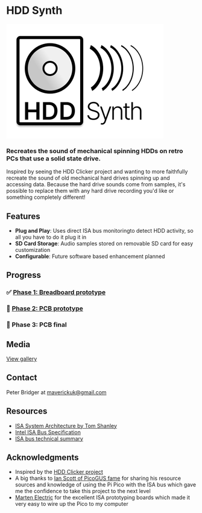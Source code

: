 # HDD Synth
<div style="background: white; display: inline-block; padding: 8px;">
  <img src="images/HDDSynthLogoSmall.png" alt="Logo">
</div>

### Recreates the sound of mechanical spinning HDDs on retro PCs that use a solid state drive.

Inspired by seeing the HDD Clicker project and wanting to more faithfully recreate the sound of old mechanical hard drives spinning up and accessing data. Because the hard drive sounds come from samples, it's possible to replace them with any hard drive recording you'd like or something completely different!

## Features

- **Plug and Play**: Uses direct ISA bus monitoringto detect HDD activity, so all you have to do it plug it in
- **SD Card Storage**: Audio samples stored on removable SD card for easy customization
- **Configurable**: Future software based enhancement planned

## Progress
### ✅ [Phase 1: Breadboard prototype](1_breadboard/README.md) 
### 🔄 [Phase 2: PCB prototype](2_prototype/README.md) 
### 🌱 Phase 3: PCB final 


## Media
[View gallery](media.md)



<!--
## Usage


## License
-->

## Contact
Peter Bridger at [maverickuk@gmail.com](maverickuk@gmail.com)

## Resources
- [ISA System Architecture by Tom Shanley](https://archive.org/details/ISA_System_Architecture)
- [Intel ISA Bus Specification](https://archive.org/details/bitsavers_intelbusSpep89_3342148)
- [ISA bus technical summary](http://wearcam.org/ece385/lecture6/isa.htm)

## Acknowledgments
- Inspired by the [HDD Clicker project](https://www.serdashop.com/HDDClicker)
- A big thanks to [Ian Scott of PicoGUS fame](https://picog.us/) for sharing his resource sources and knowledge of using the Pi Pico with the ISA bus which gave me the confidence to take this project to the next level
- [Marten Electric](https://www.martenelectric.cz/) for the excellent ISA prototyping boards which made it very easy to wire up the Pico to my computer